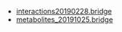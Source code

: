 * [interactions20190228.bridge](https://ndownloader.figshare.com/files/14488412)
* [metabolites_20191025.bridge](https://ndownloader.figshare.com/files/18108980)
